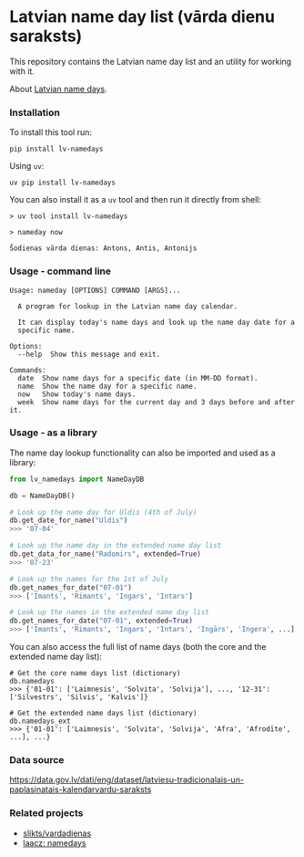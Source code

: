 # Latvian name day list (vārda dienu saraksts)

This repository contains the Latvian name day list and an utility for working with it.

About [Latvian name days](https://en.wikipedia.org/wiki/Name_day#Latvia).

### Installation

To install this tool run:

```
pip install lv-namedays
```

Using `uv`:

```
uv pip install lv-namedays
```

You can also install it as a `uv` tool and then run it directly from shell:

```
> uv tool install lv-namedays

> nameday now

Šodienas vārda dienas: Antons, Antis, Antonijs
```

### Usage - command line

```
Usage: nameday [OPTIONS] COMMAND [ARGS]...

  A program for lookup in the Latvian name day calendar.

  It can display today's name days and look up the name day date for a
  specific name.

Options:
  --help  Show this message and exit.

Commands:
  date  Show name days for a specific date (in MM-DD format).
  name  Show the name day for a specific name.
  now   Show today's name days.
  week  Show name days for the current day and 3 days before and after it.
```

### Usage - as a library

The name day lookup functionality can also be imported and used as a library:

```python
from lv_namedays import NameDayDB

db = NameDayDB()

# Look up the name day for Uldis (4th of July)
db.get_date_for_name("Uldis")
>>> '07-04'

# Look up the name day in the extended name day list
db.get_data_for_name("Radomirs", extended=True)
>>> '07-23'

# Look up the names for the 1st of July
db.get_names_for_date("07-01")
>>> ['Imants', 'Rimants', 'Ingars', 'Intars']

# Look up the names in the extended name day list
db.get_names_for_date("07-01", extended=True)
>>> ['Imants', 'Rimants', 'Ingars', 'Intars', 'Ingārs', 'Ingera', ...]
```

You can also access the full list of name days (both the core and the extended name day list):

```
# Get the core name days list (dictionary)
db.namedays
>>> {'01-01': ['Laimnesis', 'Solvita', 'Solvija'], ..., '12-31': ['Silvestrs', 'Silvis', 'Kalvis']}

# Get the extended name days list (dictionary)
db.namedays_ext
>>> {'01-01': ['Laimnesis', 'Solvita', 'Solvija', 'Afra', 'Afrodīte', ...], ...}
```

### Data source

https://data.gov.lv/dati/eng/dataset/latviesu-tradicionalais-un-paplasinatais-kalendarvardu-saraksts

### Related projects

- [slikts/vardadienas](https://github.com/slikts/vardadienas)
- [laacz: namedays](https://gist.github.com/laacz/5cccb056a533dffb2165)
